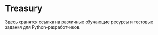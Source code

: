 # Treasury
Здесь хранятся ссылки на различные обучающие ресурсы и тестовые задания для Python-разработчиков.

